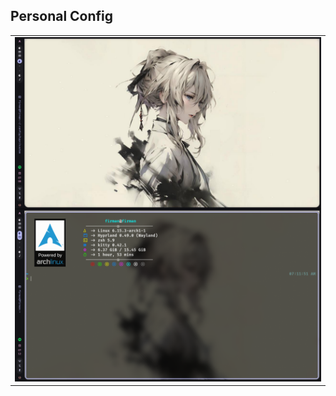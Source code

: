 ## Personal Config

<table>
    <tbody>
        <tr>
            <td align="center"><img src="image.png"
            <td align="center"><img src="img.png"
        </tr>   
    </tbody>
</table>
